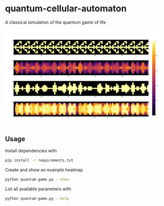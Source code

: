 # quantum-cellular-automaton

A classical simulation of the quantum game of life

![](plot.png)

## Usage
Install dependencies with

```bash
pip install -r requirements.txt
```

Create and show an example heatmap

```bash
python quantum-game.py --show
```

List all available parameters with

```bash
python quantum-game.py --help
```
